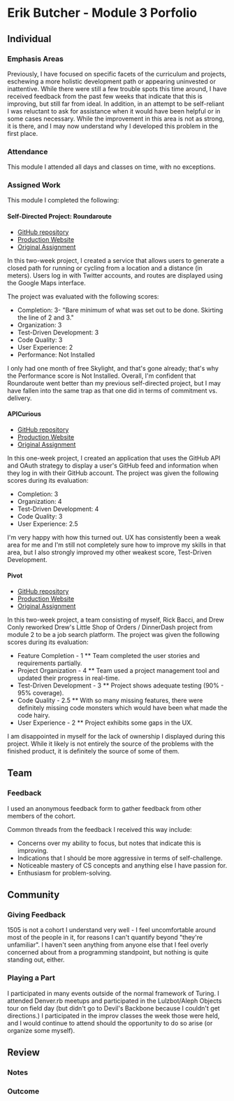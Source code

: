 # Erik Butcher - Module 3 Porfolio

## Individual

### Emphasis Areas

Previously, I have focused on specific facets of the curriculum and projects, eschewing a more holistic development path or appearing uninvested or inattentive. While there were still a few trouble spots this time around, I have received feedback from the past few weeks that indicate that this is improving, but still far from ideal.
In addition, in an attempt to be self-reliant I was reluctant to ask for assistance when it would have been helpful or in some cases necessary. While the improvement in this area is not as strong, it is there, and I may now understand why I developed this problem in the first place.

### Attendance

This module I attended all days and classes on time, with no exceptions.

### Assigned Work

This module I completed the following:

#### Self-Directed Project: Roundaroute

* [GitHub repository](https://github.com/with-a-k/roundaroute)
* [Production Website](https://roundaroute.herokuapp.com)
* [Original Assignment](https://github.com/turingschool/lesson_plans/blob/master/ruby_03-professional_rails_applications/self_directed_project.md)

In this two-week project, I created a service that allows users to generate a closed path for running or cycling from a location and a distance (in meters). Users log in with Twitter accounts, and routes are displayed using the Google Maps interface.

The project was evaluated with the following scores:

* Completion: 3- "Bare minimum of what was set out to be done. Skirting the line of 2 and 3."
* Organization: 3
* Test-Driven Development: 3
* Code Quality: 3
* User Experience: 2 
* Performance: Not Installed

I only had one month of free Skylight, and that's gone already; that's why the Performance score is Not Installed. Overall, I'm confident that Roundaroute went better than my previous self-directed project, but I may have fallen into the same trap as that one did in terms of commitment vs. delivery.

#### APICurious

* [GitHub repository](https://github.com/with-a-k/git-gud)
* [Production Website](https://git-git.herokuapp.com/)
* [Original Assignment](https://github.com/turingschool/lesson_plans/blob/master/ruby_03-professional_rails_applications/apicurious.md)

In this one-week project, I created an application that uses the GitHub API and OAuth strategy to display a user's GitHub feed and information when they log in with their GitHub account. The project was given the following scores during its evaluation:

* Completion: 3
* Organization: 4
* Test-Driven Development: 4
* Code Quality: 3
* User Experience: 2.5

I'm very happy with how this turned out. UX has consistently been a weak area for me and I'm still not completely sure how to improve my skills in that area, but I also strongly improved my other weakest score, Test-Driven Development.

#### Pivot

* [GitHub repository](https://github.com/Drew242/the_pivot)
* [Production Website](http://technically-employed.herokuapp.com/)
* [Original Assignment](https://github.com/turingschool/lesson_plans/blob/master/ruby_03-professional_rails_applications/the_pivot.md)

In this two-week project, a team consisting of myself, Rick Bacci, and Drew Conly reworked Drew's Little Shop of Orders / DinnerDash project from module 2 to be a job search platform. The project was given the following scores during its evaluation:

* Feature Completion - 1
** Team completed the user stories and requirements partially.
* Project Organization - 4
** Team used a project management tool and updated their progress in real-time.
* Test-Driven Development - 3
** Project shows adequate testing (90% - 95% coverage).
* Code Quality - 2.5
** With so many missing features, there were definitely missing code monsters which would have been what made the code hairy.
* User Experience - 2
** Project exhibits some gaps in the UX.

I am disappointed in myself for the lack of ownership I displayed during this project. While it likely is not entirely the source of the problems with the finished product, it is definitely the source of some of them.

## Team

### Feedback

I used an anonymous feedback form to gather feedback from other members of the cohort.

Common threads from the feedback I received this way include:
* Concerns over my ability to focus, but notes that indicate this is improving.
* Indications that I should be more aggressive in terms of self-challenge.
* Noticeable mastery of CS concepts and anything else I have passion for.
* Enthusiasm for problem-solving.

## Community

### Giving Feedback

1505 is not a cohort I understand very well - I feel uncomfortable around most of the people in it, for reasons I can't quantify beyond "they're unfamiliar". I haven't seen anything from anyone else that I feel overly concerned about from a programming standpoint, but nothing is quite standing out, either.

### Playing a Part

I participated in many events outside of the normal framework of Turing. I attended Denver.rb meetups and participated in the Lulzbot/Aleph Objects tour on field day (but didn't go to Devil's Backbone because I couldn't get directions.) I participated in the improv classes the week those were held, and I would continue to attend should the opportunity to do so arise (or organize some myself).

## Review

### Notes



### Outcome


